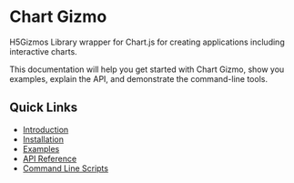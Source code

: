 # Chart Gizmo

H5Gizmos Library wrapper for Chart.js for creating applications including interactive charts.

This documentation will help you get started with Chart Gizmo, show you examples,
explain the API, and demonstrate the command-line tools.

## Quick Links

- [Introduction](introduction.md)
- [Installation](installation.md)
- [Examples](examples.md)
- [API Reference](api/index.md)
- [Command Line Scripts](cli.md)

